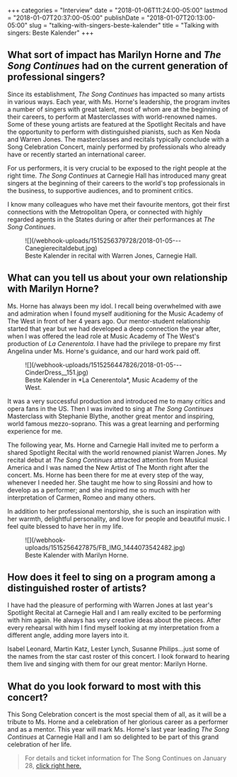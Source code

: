 +++
categories = "Interview"
date = "2018-01-06T11:24:00-05:00"
lastmod = "2018-01-07T20:37:00-05:00"
publishDate = "2018-01-07T20:13:00-05:00"
slug = "talking-with-singers-beste-kalender"
title = "Talking with singers: Beste Kalender"
+++

## What sort of impact has Marilyn Horne and *The Song Continues* had on the current generation of professional singers?

Since its establishment, *The Song Continues* has impacted so many artists in various ways. Each year, with Ms. Horne's leadership, the program invites a number of singers with great talent, most of whom are at the beginning of their careers, to perform at Masterclasses with world-renowned names. Some of these young artists are featured at the Spotlight Recitals and have the opportunity to perform with distinguished pianists, such as Ken Noda and Warren Jones. The masterclasses and recitals typically conclude with a Song Celebration Concert, mainly performed by professionals who already have or recently started an international career.

For us performers, it is very crucial to be exposed to the right people at the right time. *The Song Continues* at Carnegie Hall has introduced many great singers at the beginning of their careers to the world's top professionals in the business, to supportive audiences, and to prominent critics.

I know many colleagues who have met their favourite mentors, got their first connections with the Metropolitan Opera, or connected with highly regarded agents in the States during or after their performances at *The Song Continues*.

<figure data-type="image">
![](/webhook-uploads/1515256379728/2018-01-05---Canegierecitaldebut.jpg)
<figcaption>Beste Kalender in recital with Warren Jones, Carnegie Hall.</figcaption>
</figure>

## What can you tell us about your own relationship with Marilyn Horne?

Ms. Horne has always been my idol. I recall being overwhelmed with awe and admiration when I found myself auditioning for the Music Academy of The West in front of her 4 years ago. Our mentor-student relationship started that year but we had developed a deep connection the year after, when I was offered the lead role at Music Academy of The West's production of *La Cenerentola*. I have had the privilege to prepare my first Angelina under Ms. Horne's guidance, and our hard work paid off.

<figure data-type="image">
![](/webhook-uploads/1515256447826/2018-01-05---CinderDress__151.jpg)
<figcaption>Beste Kalender in *La Cenerentola*, Music Academy of the West.</figcaption>
</figure>

It was a very successful production and introduced me to many critics and opera fans in the US. Then I was invited to sing at *The Song Continues* Masterclass with Stephanie Blythe, another great mentor and inspiring, world famous mezzo-soprano. This was a great learning and performing experience for me. 

The following year, Ms. Horne and Carnegie Hall invited me to perform a shared Spotlight Recital with the world renowned pianist Warren Jones. My recital debut at *The Song Continues* attracted attention from Musical America and I was named the New Artist of The Month right after the concert. Ms. Horne has been there for me at every step of the way, whenever I needed her. She taught me how to sing Rossini and how to develop as a performer; and she inspired me so much with her interpretation of Carmen, Romeo and many others. 

In addition to her professional mentorship, she is such an inspiration with her warmth, delightful personality, and love for people and beautiful music. I feel quite blessed to have her in my life.

<figure data-type="image">
![](/webhook-uploads/1515256427875/FB_IMG_1444073542482.jpg)
<figcaption>Beste Kalender with Marilyn Horne.</figcaption>
</figure>

## How does it feel to sing on a program among a distinguished roster of artists?

I have had the pleasure of performing with Warren Jones at last year's Spotlight Recital at Carnegie Hall and I am really excited to be performing with him again. He always has very creative ideas about the pieces. After every rehearsal with him I find myself looking at my interpretation from a different angle, adding more layers into it.

Isabel Leonard, Martin Katz, Lester Lynch, Susanne Philips…just some of the names from the star cast roster of this concert. I look forward to hearing them live and singing with them for our great mentor: Marilyn Horne.

## What do you look forward to most with this concert?

This Song Celebration concert is the most special them of all, as it will be a tribute to Ms. Horne and a celebration of her glorious career as a performer and as a mentor. This year will mark Ms. Horne's last year leading *The Song Continues* at Carnegie Hall and I am so delighted to be part of this grand celebration of her life.

>For details and ticket information for The Song Continues on January 28, [click right here.](http://www.bestekalender.com/event/the-marilyn-horne-song-celebration-at-carnegie-hall/) 
